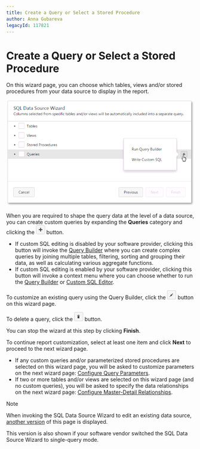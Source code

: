 ```yaml
---
title: Create a Query or Select a Stored Procedure
author: Anna Gubareva
legacyId: 117821
---
```

# Create a Query or Select a Stored Procedure
On this wizard page, you can choose which tables, views and/or stored procedures from your data source to display in the report.

![web-designer-report-wizard-02-select-queries-custom-query-context-menu](../../../../../images/img125841.png)

When you are required to shape the query data at the level of a data source, you can create custom queries by expanding the **Queries** category and clicking the ![web-designer-report-wizard-button-query-add](../../../../../images/img125709.png) button.
* If custom SQL editing is disabled by your software provider, clicking this button will invoke the [Query Builder](../../../interface-elements/query-builder.md) where you can create complex queries by joining multiple tables, filtering, sorting and grouping their data, as well as calculating various aggregate functions.
* If custom SQL editing is enabled by your software provider, clicking this button will invoke a context menu where you can choose whether to run the [Query Builder](../../../interface-elements/query-builder.md) or [Custom SQL Editor](../../../interface-elements/custom-sql-editor.md).

To customize an existing query using the Query Builder, click the ![web-designer-report-wizard-button-query-edit](../../../../../images/img125710.png) button on this wizard page.

To delete a query, click the ![web-designer-report-wizard-button-query-delete](../../../../../images/img125711.png) button.

You can stop the wizard at this step by clicking **Finish**.

To continue report customization, select at least one item and click **Next** to proceed to the next wizard page.
* If any custom queries and/or parameterized stored procedures are selected on this wizard page, you will be asked to customize parameters on the next wizard page: [Configure Query Parameters](configure-query-parameters.md).
* If two or more tables and/or views are selected on this wizard page (and no custom queries), you will be asked to specify the data relationships on the next wizard page: [Configure Master-Detail Relationships](configure-master-detail-relationships.md).

> [!NOTE]
> When invoking the SQL Data Source Wizard to edit an existing data source, [another version](../editing-an-existing-data-source/create-a-query-or-select-a-stored-procedure.md) of this page is displayed.
> 
> This version is also shown if your software vendor switched the SQL Data Source Wizard to single-query mode.